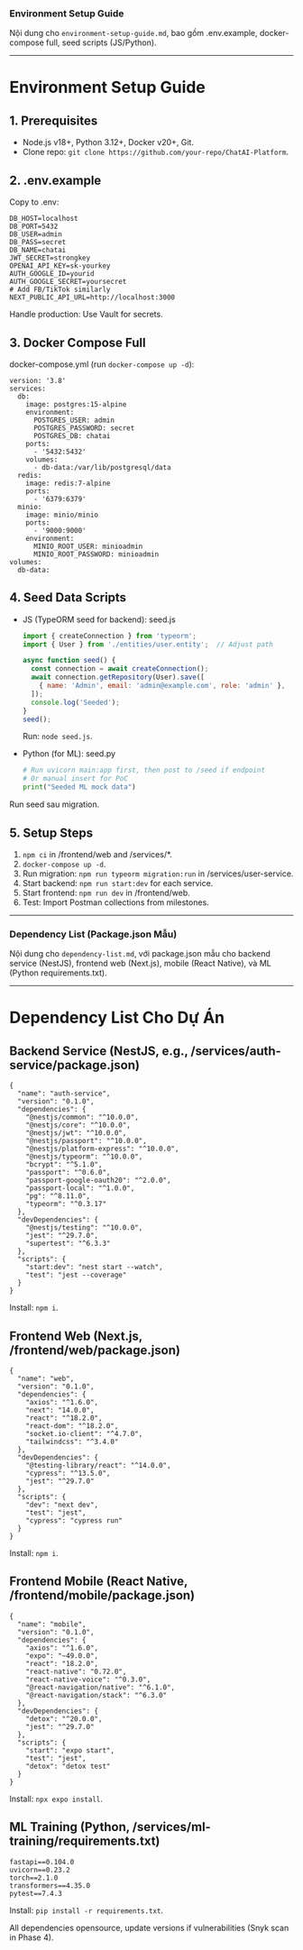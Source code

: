 
### Environment Setup Guide

Nội dung cho `environment-setup-guide.md`, bao gồm .env.example, docker-compose full, seed scripts (JS/Python).

---

# Environment Setup Guide

## 1. Prerequisites
- Node.js v18+, Python 3.12+, Docker v20+, Git.  
- Clone repo: `git clone https://github.com/your-repo/ChatAI-Platform`.  

## 2. .env.example
Copy to .env:  
```
DB_HOST=localhost
DB_PORT=5432
DB_USER=admin
DB_PASS=secret
DB_NAME=chatai
JWT_SECRET=strongkey
OPENAI_API_KEY=sk-yourkey
AUTH_GOOGLE_ID=yourid
AUTH_GOOGLE_SECRET=yoursecret
# Add FB/TikTok similarly
NEXT_PUBLIC_API_URL=http://localhost:3000
```

Handle production: Use Vault for secrets.

## 3. Docker Compose Full
docker-compose.yml (run `docker-compose up -d`):  
```
version: '3.8'
services:
  db:
    image: postgres:15-alpine
    environment:
      POSTGRES_USER: admin
      POSTGRES_PASSWORD: secret
      POSTGRES_DB: chatai
    ports:
      - '5432:5432'
    volumes:
      - db-data:/var/lib/postgresql/data
  redis:
    image: redis:7-alpine
    ports:
      - '6379:6379'
  minio:
    image: minio/minio
    ports:
      - '9000:9000'
    environment:
      MINIO_ROOT_USER: minioadmin
      MINIO_ROOT_PASSWORD: minioadmin
volumes:
  db-data:
```

## 4. Seed Data Scripts
- JS (TypeORM seed for backend): seed.js  
  ```javascript
  import { createConnection } from 'typeorm';
  import { User } from './entities/user.entity';  // Adjust path

  async function seed() {
    const connection = await createConnection();
    await connection.getRepository(User).save([
      { name: 'Admin', email: 'admin@example.com', role: 'admin' },
    ]);
    console.log('Seeded');
  }
  seed();
  ```  
  Run: `node seed.js`.  

- Python (for ML): seed.py  
  ```python
  # Run uvicorn main:app first, then post to /seed if endpoint
  # Or manual insert for PoC
  print("Seeded ML mock data")
  ```  

Run seed sau migration.

## 5. Setup Steps
1. `npm ci` in /frontend/web and /services/*.  
2. `docker-compose up -d`.  
3. Run migration: `npm run typeorm migration:run` in /services/user-service.  
4. Start backend: `npm run start:dev` for each service.  
5. Start frontend: `npm run dev` in /frontend/web.  
6. Test: Import Postman collections from milestones.

---

### Dependency List (Package.json Mẫu)

Nội dung cho `dependency-list.md`, với package.json mẫu cho backend service (NestJS), frontend web (Next.js), mobile (React Native), và ML (Python requirements.txt).

---

# Dependency List Cho Dự Án

## Backend Service (NestJS, e.g., /services/auth-service/package.json)
```
{
  "name": "auth-service",
  "version": "0.1.0",
  "dependencies": {
    "@nestjs/common": "^10.0.0",
    "@nestjs/core": "^10.0.0",
    "@nestjs/jwt": "^10.0.0",
    "@nestjs/passport": "^10.0.0",
    "@nestjs/platform-express": "^10.0.0",
    "@nestjs/typeorm": "^10.0.0",
    "bcrypt": "^5.1.0",
    "passport": "^0.6.0",
    "passport-google-oauth20": "^2.0.0",
    "passport-local": "^1.0.0",
    "pg": "^8.11.0",
    "typeorm": "^0.3.17"
  },
  "devDependencies": {
    "@nestjs/testing": "^10.0.0",
    "jest": "^29.7.0",
    "supertest": "^6.3.3"
  },
  "scripts": {
    "start:dev": "nest start --watch",
    "test": "jest --coverage"
  }
}
```
Install: `npm i`.  

## Frontend Web (Next.js, /frontend/web/package.json)
```
{
  "name": "web",
  "version": "0.1.0",
  "dependencies": {
    "axios": "^1.6.0",
    "next": "14.0.0",
    "react": "^18.2.0",
    "react-dom": "^18.2.0",
    "socket.io-client": "^4.7.0",
    "tailwindcss": "^3.4.0"
  },
  "devDependencies": {
    "@testing-library/react": "^14.0.0",
    "cypress": "^13.5.0",
    "jest": "^29.7.0"
  },
  "scripts": {
    "dev": "next dev",
    "test": "jest",
    "cypress": "cypress run"
  }
}
```
Install: `npm i`.  

## Frontend Mobile (React Native, /frontend/mobile/package.json)
```
{
  "name": "mobile",
  "version": "0.1.0",
  "dependencies": {
    "axios": "^1.6.0",
    "expo": "~49.0.0",
    "react": "18.2.0",
    "react-native": "0.72.0",
    "react-native-voice": "^0.3.0",
    "@react-navigation/native": "^6.1.0",
    "@react-navigation/stack": "^6.3.0"
  },
  "devDependencies": {
    "detox": "^20.0.0",
    "jest": "^29.7.0"
  },
  "scripts": {
    "start": "expo start",
    "test": "jest",
    "detox": "detox test"
  }
}
```
Install: `npx expo install`.  

## ML Training (Python, /services/ml-training/requirements.txt)
```
fastapi==0.104.0
uvicorn==0.23.2
torch==2.1.0
transformers==4.35.0
pytest==7.4.3
```
Install: `pip install -r requirements.txt`.  

All dependencies opensource, update versions if vulnerabilities (Snyk scan in Phase 4).
